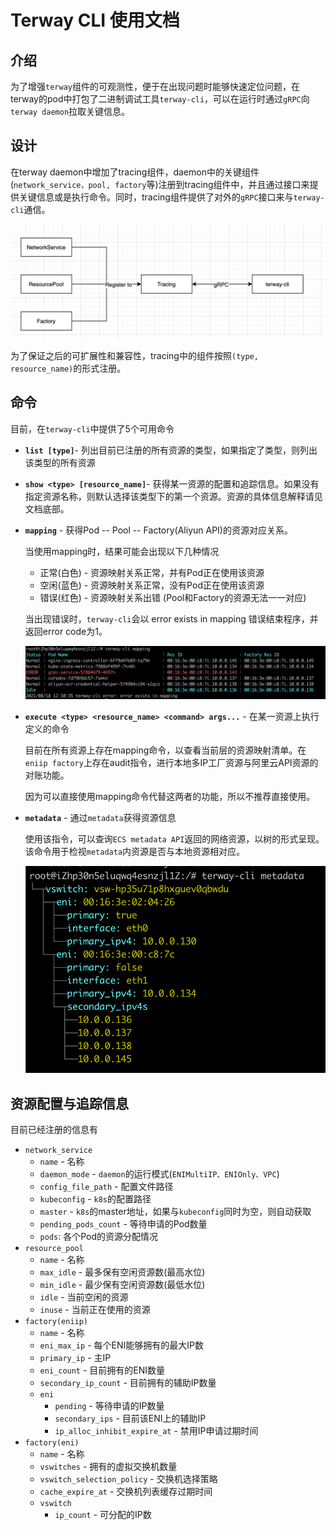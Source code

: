 # Terway CLI 使用文档

## 介绍

为了增强`terway`组件的可观测性，便于在出现问题时能够快速定位问题，在terway的pod中打包了二进制调试工具`terway-cli`，可以在运行时通过`gRPC`向`terway daemon`拉取关键信息。

## 设计

在terway daemon中增加了tracing组件，daemon中的关键组件(`network_service，pool, factory`等)注册到tracing组件中，并且通过接口来提供关键信息或是执行命令。同时，tracing组件提供了对外的`gRPC`接口来与`terway-cli`通信。

![terway_tracing](images/terway_tracing.png)

为了保证之后的可扩展性和兼容性，tracing中的组件按照`(type, resource_name)`的形式注册。

## 命令

目前，在`terway-cli`中提供了5个可用命令

- **`list [type]`**- 列出目前已注册的所有资源的类型，如果指定了类型，则列出该类型的所有资源

- **`show <type> [resource_name]`**- 获得某一资源的配置和追踪信息。如果没有指定资源名称，则默认选择该类型下的第一个资源。资源的具体信息解释请见文档底部。

- **`mapping`** - 获得Pod -- Pool -- Factory(Aliyun API)的资源对应关系。

  当使用mapping时，结果可能会出现以下几种情况

  - 正常(白色) - 资源映射关系正常，并有Pod正在使用该资源
  - 空闲(蓝色) - 资源映射关系正常，没有Pod正在使用该资源
  - 错误(红色) - 资源映射关系出错 (Pool和Factory的资源无法一一对应)

  当出现错误时，`terway-cli`会以 error exists in mapping 错误结束程序，并返回error code为1。

  ![terway_cli_mapping](images/terway_cli_mapping.png)

- **`execute <type> <resource_name> <command> args...`**  - 在某一资源上执行定义的命令

  目前在所有资源上存在mapping命令，以查看当前层的资源映射清单。在`eniip factory`上存在audit指令，进行本地多IP工厂资源与阿里云API资源的对账功能。

  因为可以直接使用mapping命令代替这两者的功能，所以不推荐直接使用。
  
- **`metadata`** - 通过`metadata`获得资源信息

  使用该指令，可以查询`ECS metadata API`返回的网络资源，以树的形式呈现。该命令用于检视`metadata`内资源是否与本地资源相对应。

   ![terway_cli_metadata](images/terway_cli_metadata.png)

## 资源配置与追踪信息

目前已经注册的信息有

- `network_service`
  - `name` - 名称
  - `daemon_mode` - `daemon`的运行模式(`ENIMultiIP、ENIOnly、VPC`)
  - `config_file_path` - 配置文件路径
  - `kubeconfig` - `k8s`的配置路径
  - `master` - `k8s`的master地址，如果与`kubeconfig`同时为空，则自动获取
  - `pending_pods_count` - 等待申请的Pod数量
  - `pods`: 各个Pod的资源分配情况
- `resource_pool`
  - `name` - 名称
  - `max_idle` - 最多保有空闲资源数(最高水位)
  - `min_idle` - 最少保有空闲资源数(最低水位)
  - `idle` - 当前空闲的资源
  - `inuse` - 当前正在使用的资源
- `factory(eniip)`
  - `name` - 名称
  - `eni_max_ip` - 每个ENI能够拥有的最大IP数
  - `primary_ip` - 主IP
  - `eni_count` - 目前拥有的ENI数量
  - `secondary_ip_count` - 目前拥有的辅助IP数量
  - `eni`
    - `pending` - 等待申请的IP数量
    - `secondary_ips` - 目前该ENI上的辅助IP
    - `ip_alloc_inhibit_expire_at` - 禁用IP申请过期时间
- `factory(eni)`
  - `name` - 名称
  - `vswitches` - 拥有的虚拟交换机数量
  - `vswitch_selection_policy` - 交换机选择策略
  - `cache_expire_at` - 交换机列表缓存过期时间
  - `vswitch`
    - `ip_count` - 可分配的IP数

